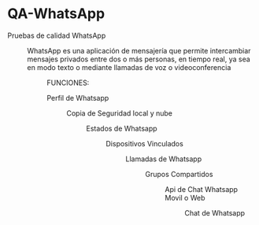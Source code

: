 # QA-WhatsApp
Pruebas de calidad WhatsApp 
<dir>
WhatsApp es una aplicación de mensajería que permite intercambiar mensajes privados entre dos o más personas, en tiempo real, ya sea en modo texto o mediante llamadas de voz o videoconferencia
<dir>
FUNCIONES:

Perfil de Whatsapp
<dir> 
Copia de Seguridad local y nube
<dir>
Estados de Whatsapp
<dir>
Dispositivos Vinculados
<dir>
Llamadas de Whatsapp
<dir>
Grupos Compartidos
<dir>
Api de Chat Whatsapp Movil o Web
<dir>
Chat de Whatsapp
<dir>
 
 
